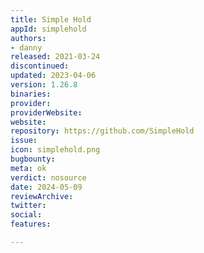 ```yaml
---
title: Simple Hold
appId: simplehold
authors:
- danny
released: 2021-03-24
discontinued: 
updated: 2023-04-06
version: 1.26.8
binaries: 
provider: 
providerWebsite: 
website: 
repository: https://github.com/SimpleHold
issue: 
icon: simplehold.png
bugbounty: 
meta: ok
verdict: nosource
date: 2024-05-09
reviewArchive: 
twitter: 
social: 
features: 

---
```


